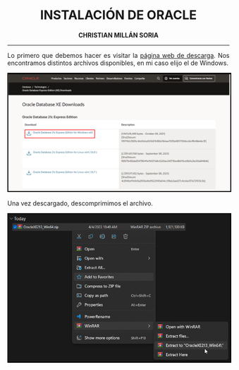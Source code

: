 <style>
  h1, h4{
    text-align: center;
    font-weight: bold;
    border: none;
    margin-bottom: 0px;
  }

  p{
    text-align: justify;
  }

  img{
    border: 2px solid black;
  }

  #ex{
    border: none;
  }
</style>

<h1>INSTALACIÓN DE ORACLE</h1>

<h4>CHRISTIAN MILLÁN SORIA</h4>

<hr>

<p>Lo primero que debemos hacer es visitar la <a href="https://www.oracle.com/es/database/technologies/xe-downloads.html">página web de descarga</a>. Nos encontramos distintos archivos disponibles, en mi caso elijo el de Windows.</p>

<img src="img/1.png">

<p>Una vez descargado, descomprimimos el archivo.</p>

<img src="img/2.png">